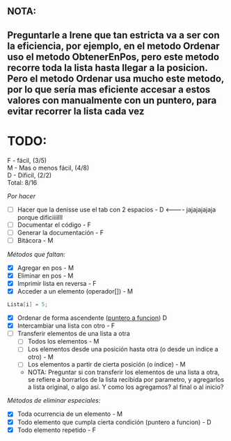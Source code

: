 ## NOTA:
Preguntarle a Irene que tan estricta va a ser con la eficiencia,
por ejemplo, en el metodo Ordenar uso el metodo ObtenerEnPos, pero
este metodo recorre toda la lista hasta llegar a la posicion. Pero
el metodo Ordenar usa mucho este metodo, por lo que sería mas 
eficiente accesar a estos valores con manualmente con un puntero,
para evitar recorrer la lista cada vez
---

# TODO:
F - fácil, (3/5)  
M - Mas o menos fácil, (4/8)  
D - Díficil, (2/2)  
Total: 8/16

_Por hacer_
- [ ] Hacer que la denisse use el tab con 2 espacios - D <---- jajajajajaja porque dificiiiilll
- [ ] Documentar el código - F
- [ ] Generar la documentación - F
- [ ] Bitácora - M

_Métodos que faltan:_
- [x] Agregar en pos - M
- [x] Eliminar en pos - M
- [x] Imprimir lista en reversa - F
- [x] Acceder a un elemento (operador[]) - M
```c++
Lista[i] = 5;
```
- [x] Ordenar de forma ascendente ([puntero a funcion](https://www.geeksforgeeks.org/function-pointer-in-cpp/)) D
- [x] Intercambiar una lista con otro - F
- [ ] Transferir elementos de una lista a otra
	- [ ] Todos los elementos - M
	- [ ] Los elementos desde una posición hasta otra (o desde un indice a otro) - M
    - [ ] Los elementos a partir de cierta posición (o índice) - M
    - NOTA: Preguntar si con transferir los elementos de una lista a otra, se refiere
    a borrarlos de la lista recibida por parametro, y agregarlos a lista original, o
    algo así. Y como los agregamos? al final o al inicio?

_Métodos de eliminar especiales:_
- [x] Toda ocurrencia de un elemento - M
- [x] Todo elemento que cumpla cierta condición (puntero a funcion) - D
- [x] Todo elemento repetido - F
